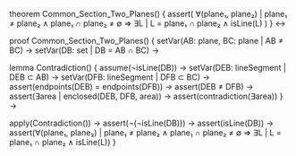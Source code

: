 theorem Common_Section_Two_Planes() {
  assert(
    ∀(plane₁, plane₂) | plane₁ ≠ plane₂ ∧ plane₁ ∩ plane₂ ≠ ∅ 
    ⇒ ∃L | L = plane₁ ∩ plane₂ ∧ isLine(L)
  )
} ↔

proof Common_Section_Two_Planes() {
  setVar(AB: plane, BC: plane | AB ≠ BC) →
  setVar(DB: set | DB = AB ∩ BC) →
  
  lemma Contradiction() {
    assume(¬isLine(DB)) →
    setVar(DEB: lineSegment | DEB ⊂ AB) →
    setVar(DFB: lineSegment | DFB ⊂ BC) →
    assert(endpoints(DEB) = endpoints(DFB)) →
    assert(DEB ≠ DFB) →
    assert(∃area | enclosed(DEB, DFB, area)) →
    assert(contradiction(∃area))
  } →
  
  apply(Contradiction()) →
  assert(¬(¬isLine(DB))) →
  assert(isLine(DB)) →
  assert(∀(plane₁, plane₂) | plane₁ ≠ plane₂ ∧ plane₁ ∩ plane₂ ≠ ∅ 
         ⇒ ∃L | L = plane₁ ∩ plane₂ ∧ isLine(L))
}